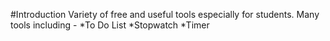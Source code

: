 #Introduction
Variety of free and useful tools especially for students.
Many tools including -
*To Do List
*Stopwatch
*Timer
